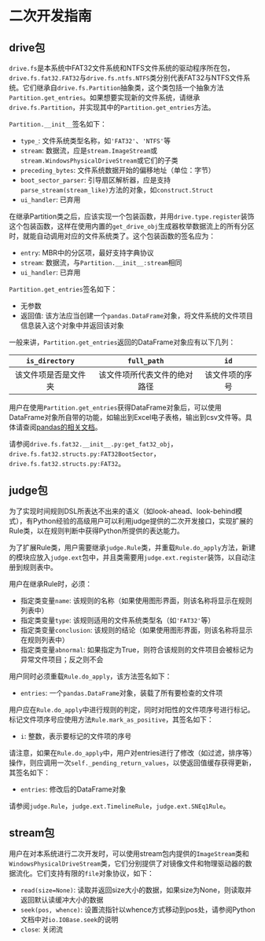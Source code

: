 
二次开发指南
====

drive包
----

`drive.fs`是本系统中FAT32文件系统和NTFS文件系统的驱动程序所在包，`drive.fs.fat32.FAT32`与`drive.fs.ntfs.NTFS`类分别代表FAT32与NTFS文件系统。它们继承自`drive.fs.Partition`抽象类，这个类包括一个抽象方法`Partition.get_entries`。如果想要实现新的文件系统，请继承`drive.fs.Partition`，并实现其中的`Partition.get_entries`方法。

`Partition.__init__`签名如下：
* `type_`: 文件系统类型名称，如`'FAT32'`、`'NTFS'`等
* `stream`: 数据流，应是`stream.ImageStream`或`stream.WindowsPhysicalDriveStream`或它们的子类
* `preceding_bytes`: 文件系统数据开始的偏移地址（单位：字节）
* `boot_sector_parser`: 引导扇区解析器，应是支持`parse_stream(stream_like)`方法的对象，如`construct.Struct`
* `ui_handler`: 已弃用

在继承Partition类之后，应该实现一个包装函数，并用`drive.type.register`装饰这个包装函数，这样在使用内置的`get_drive_obj`生成器枚举数据流上的所有分区时，就能自动调用对应的文件系统类了。这个包装函数的签名应为：
* `entry`: MBR中的分区项，最好支持字典协议
* `stream`: 数据流，与`Partition.__init__:stream`相同
* `ui_handler`: 已弃用

`Partition.get_entries`签名如下：
* 无参数
* 返回值: 该方法应当创建一个`pandas.DataFrame`对象，将文件系统的文件项目信息装入这个对象中并返回该对象

一般来讲，`Partition.get_entries`返回的DataFrame对象应有以下几列：

|`is_directory`  |`full_path`           |`id`       |
|:--------------:|:--------------------:|:---------:|
|该文件项是否是文件夹|该文件项所代表文件的绝对路径|该文件项的序号|

用户在使用`Partition.get_entries`获得DataFrame对象后，可以使用DataFrame对象所自带的功能，如输出到Excel电子表格，输出到csv文件等。具体请查阅[pandas的相关文档](http://pandas.pydata.org/pandas-docs/version/0.14.0/ )。

请参阅`drive.fs.fat32.__init__.py:get_fat32_obj`，`drive.fs.fat32.structs.py:FAT32BootSector`，`drive.fs.fat32.structs.py:FAT32`。


judge包
----

为了实现时间规则DSL所表达不出来的语义（如look-ahead、look-behind模式），有Python经验的高级用户可以利用judge提供的二次开发接口，实现扩展的Rule类，以在规则判断中获得Python所提供的表达能力。

为了扩展Rule类，用户需要继承`judge.Rule`类，并重载`Rule.do_apply`方法，新建的模块应放入`judge.ext`包中，并且类需要用`judge.ext.register`装饰，以自动注册到规则表中。

用户在继承Rule时，必须：
* 指定类变量`name`: 该规则的名称（如果使用图形界面，则该名称将显示在规则列表中）
* 指定类变量`type`: 该规则适用的文件系统类型名（如`'FAT32'`等）
* 指定类变量`conclusion`: 该规则的结论（如果使用图形界面，则该名称将显示在规则列表中）
* 指定类变量`abnormal`: 如果指定为True，则符合该规则的文件项目会被标记为异常文件项目；反之则不会

用户同时必须重载`Rule.do_apply`，该方法签名如下：
* `entries`: 一个`pandas.DataFrame`对象，装载了所有要检查的文件项

用户应在`Rule.do_apply`中进行规则的判定，同时对阳性的文件项序号进行标记。标记文件项序号应使用方法`Rule.mark_as_positive`，其签名如下：
* `i`: 整数，表示要标记的文件项的序号

请注意，如果在`Rule.do_apply`中，用户对entries进行了修改（如过滤，排序等）操作，则应调用一次`self._pending_return_values`，以使返回值缓存获得更新，其签名如下：
* `entries`: 修改后的DataFrame对象

请参阅`judge.Rule`，`judge.ext.TimelineRule`，`judge.ext.SNEq1Rule`。

stream包
----

用户在对本系统进行二次开发时，可以使用stream包内提供的`ImageStream`类和`WindowsPhysicalDriveStream`类，它们分别提供了对镜像文件和物理驱动器的数据流化。它们支持有限的`file`对象协议，如下：
* `read(size=None)`: 读取并返回size大小的数据，如果size为None，则读取并返回默认读缓冲大小的数据
* `seek(pos, whence)`: 设置流指针以whence方式移动到pos处，请参阅Python文档中对`io.IOBase.seek`的说明
* `close`: 关闭流



